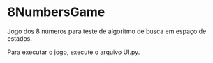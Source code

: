 # 8NumbersGame
Jogo dos 8 números para teste de algoritmo de busca em espaço de estados.

Para executar o jogo, execute o arquivo UI.py.
